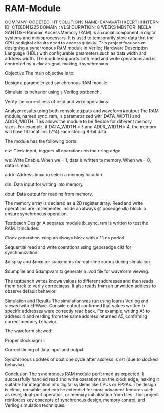 # RAM-Module
COMPANY: CODETECH IT SOLUTIONS 
NAME: BANAVATH KEERTHI
INTERN ID: CT08DN1225
DOMAIN : VLSI
DURIATION: 8 WEEKS
MENTOR: NEELA SANTOSH
Random Access Memory (RAM) is a crucial component in digital systems and microprocessors. It is used to temporarily store data that the CPU or digital circuits need to access quickly. This project focuses on designing a synchronous RAM module in Verilog Hardware Description Language (HDL) with configurable parameters such as data width and address width. The module supports both read and write operations and is controlled by a clock signal, making it synchronous.

Objective The main objective is to:

Design a parameterized synchronous RAM module.

Simulate its behavior using a Verilog testbench.

Verify the correctness of read and write operations.

Analyze results using both console outputs and waveform #output
The RAM module, named sync_ram, is parameterized with DATA_WIDTH and ADDR_WIDTH. This allows the module to be flexible for different memory sizes. For example, if DATA_WIDTH = 8 and ADDR_WIDTH = 4, the memory will have 16 locations (2^4) each storing 8-bit data.

The module has the following ports:

clk: Clock input, triggers all operations on the rising edge.

we: Write Enable. When we = 1, data is written to memory. When we = 0, data is read.

addr: Address input to select a memory location.

din: Data input for writing into memory.

dout: Data output for reading from memory.

The memory array is declared as a 2D register array. Read and write operations are implemented inside an always @(posedge clk) block to ensure synchronous operation.

Testbench Design A separate module tb_sync_ram is written to test the RAM. It includes:

Clock generation using an always block with a 10 ns period.

Sequential read and write operations using @(posedge clk) for synchronization.

$display and $monitor statements for real-time output during simulation.

$dumpfile and $dumpvars to generate a .vcd file for waveform viewing.

The testbench writes known values to different addresses and then reads them back to verify correctness. It also reads from an unwritten address to observe default behavior.

Simulation and Results The simulation was run using Icarus Verilog and viewed with EPWave. Console output confirmed that values written to specific addresses were correctly read back. For example, writing A5 to address 4 and reading from the same address returned A5, confirming correct memory behavior.

The waveform showed:

Proper clock signal.

Correct timing of data input and output.

Synchronous updates of dout one cycle after address is set (due to clocked behavior).

Conclusion The synchronous RAM module performed as expected. It successfully handled read and write operations on the clock edge, making it suitable for integration into digital systems like CPUs or FPGAs. The design is clean, reusable, and can be extended for more advanced features such as reset, dual-port operation, or memory initialization from files. This project reinforces key concepts of synchronous design, memory control, and Verilog simulation techniques.
